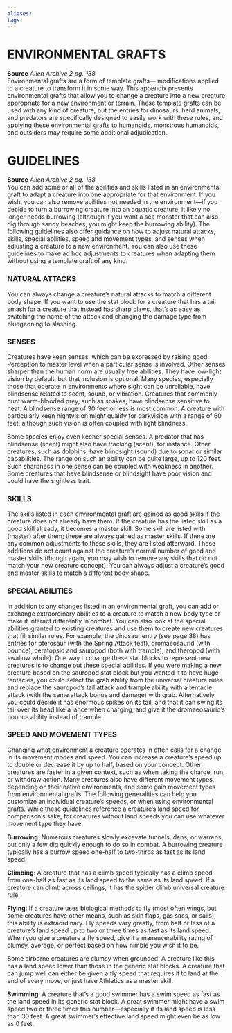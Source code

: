 ```yaml
---
aliases: 
tags: 
---
```

# ENVIRONMENTAL GRAFTS

**Source** _Alien Archive 2 pg. 138_  
Environmental grafts are a form of template grafts— modifications applied to a creature to transform it in some way. This appendix presents environmental grafts that allow you to change a creature into a new creature appropriate for a new environment or terrain. These template grafts can be used with any kind of creature, but the entries for dinosaurs, herd animals, and predators are specifically designed to easily work with these rules, and applying these environmental grafts to humanoids, monstrous humanoids, and outsiders may require some additional adjudication.  

# GUIDELINES

**Source** _Alien Archive 2 pg. 138_  
You can add some or all of the abilities and skills listed in an environmental graft to adapt a creature into one appropriate for that environment. If you wish, you can also remove abilities not needed in the environment—if you decide to turn a burrowing creature into an aquatic creature, it likely no longer needs burrowing (although if you want a sea monster that can also dig through sandy beaches, you might keep the burrowing ability). The following guidelines also offer guidance on how to adjust natural attacks, skills, special abilities, speed and movement types, and senses when adjusting a creature to a new environment. You can also use these guidelines to make ad hoc adjustments to creatures when adapting them without using a template graft of any kind.  
  

### NATURAL ATTACKS

You can always change a creature’s natural attacks to match a different body shape. If you want to use the stat block for a creature that has a tail smash for a creature that instead has sharp claws, that’s as easy as switching the name of the attack and changing the damage type from bludgeoning to slashing.  
  

### SENSES

Creatures have keen senses, which can be expressed by raising good Perception to master level when a particular sense is involved. Other senses sharper than the human norm are usually free abilities. They have low-light vision by default, but that inclusion is optional. Many species, especially those that operate in environments where sight can be unreliable, have blindsense related to scent, sound, or vibration. Creatures that commonly hunt warm-blooded prey, such as snakes, have blindsense sensitive to heat. A blindsense range of 30 feet or less is most common. A creature with particularly keen nightvision might qualify for darkvision with a range of 60 feet, although such vision is often coupled with light blindness.  
  
Some species enjoy even keener special senses. A predator that has blindsense (scent) might also have tracking (scent), for instance. Other creatures, such as dolphins, have blindsight (sound) due to sonar or similar capabilities. The range on such an ability can be quite large, up to 120 feet. Such sharpness in one sense can be coupled with weakness in another. Some creatures that have blindsense or blindsight have poor vision and could have the sightless trait.  
  

### SKILLS

The skills listed in each environmental graft are gained as good skills if the creature does not already have them. If the creature has the listed skill as a good skill already, it becomes a master skill. Some skill are listed with (master) after them; these are always gained as master skills. If there are any common adjustments to these skills, they are listed afterward. These additions do not count against the creature’s normal number of good and master skills (though again, you may wish to remove any skills that do not match your new creature concept). You can always adjust a creature’s good and master skills to match a different body shape.  
  

### SPECIAL ABILITIES

In addition to any changes listed in an environmental graft, you can add or exchange extraordinary abilities to a creature to match a new body type or make it interact differently in combat. You can also look at the special abilities granted to existing creatures and use them to create new creatures that fill similar roles. For example, the dinosaur entry (see page 38) has entries for pterosaur (with the Spring Attack feat), dromaeosaurid (with pounce), ceratopsid and sauropod (both with trample), and theropod (with swallow whole). One way to change these stat blocks to represent new creatures is to change out these special abilities. If you were making a new creature based on the sauropod stat block but you wanted it to have huge tentacles, you could select the grab ability from the universal creature rules and replace the sauropod’s tail attack and trample ability with a tentacle attack (with the same attack bonus and damage) with grab. Alternatively you could decide it has enormous spikes on its tail, and that it can swing its tail over its head like a lance when charging, and give it the dromaeosaurid’s pounce ability instead of trample.  
  

### SPEED AND MOVEMENT TYPES

Changing what environment a creature operates in often calls for a change in its movement modes and speed. You can increase a creature’s speed up to double or decrease it by up to half, based on your concept. Other creatures are faster in a given context, such as when taking the charge, run, or withdraw action. Many creatures also have different movement types, depending on their native environments, and some gain movement types from environmental grafts. The following generalities can help you customize an individual creature’s speeds, or when using environmental grafts. While these guidelines reference a creature’s land speed for comparison’s sake, for creatures without land speeds you can use whatever movement type they have.  
  
**Burrowing**: Numerous creatures slowly excavate tunnels, dens, or warrens, but only a few dig quickly enough to do so in combat. A burrowing creature typically has a burrow speed one-half to two-thirds as fast as its land speed.  
  
**Climbing**: A creature that has a climb speed typically has a climb speed from one-half as fast as its land speed to the same as its land speed. If a creature can climb across ceilings, it has the spider climb universal creature rule.  
  
**Flying**: If a creature uses biological methods to fly (most often wings, but some creatures have other means, such as skin flaps, gas sacs, or sails), this ability is extraordinary. Fly speeds vary greatly, from half or less of a creature’s land speed up to two or three times as fast as its land speed. When you give a creature a fly speed, give it a maneuverability rating of clumsy, average, or perfect based on how nimble you wish it to be.  
  
Some airborne creatures are clumsy when grounded. A creature like this has a land speed lower than those in the generic stat blocks. A creature that can jump well can either be given a fly speed that requires it to land at the end of every move, or just have Athletics as a master skill.  
  
**Swimming**: A creature that’s a good swimmer has a swim speed as fast as the land speed in its generic stat block. A great swimmer might have a swim speed two or three times this number—especially if its land speed is less than 30 feet. A great swimmer’s effective land speed might even be as low as 0 feet.